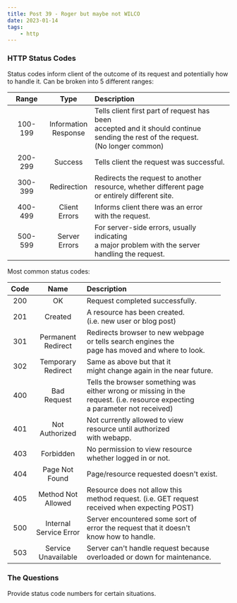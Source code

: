 ```yaml
---
title: Post 39 - Roger but maybe not WILCO
date: 2023-01-14
tags:
    - http
---
```

### HTTP Status Codes
Status codes inform client of the outcome of its request and potentially how to handle it. Can be broken into 5 different ranges:

| Range | Type | Description |
| :---: | :---: | :----- |
| 100-199 | Information<br>Response | Tells client first part of request has been<br>accepted and it should continue<br>sending the rest of the request.<br>(No longer common) |
| 200-299 | Success | Tells client the request was successful. |
| 300-399 | Redirection | Redirects the request to another<br>resource, whether different page<br>or entirely different site. |
| 400-499 | Client<br>Errors | Informs client there was an error<br>with the request. |
| 500-599 | Server<br>Errors | For server-side errors, usually indicating<br>a major problem with the server<br>handling the request. |

Most common status codes:

| Code | Name | Description |
| :---: | :---: | :--- |
| 200 | OK | Request completed successfully. |
| 201 | Created | A resource has been created.<br>(i.e. new user or blog post) |
| 301 | Permanent<br>Redirect | Redirects browser to new webpage<br>or tells search engines the<br>page has moved and where to look. |
|302 | Temporary<br>Redirect | Same as above but that it<br>might change again in the near future. |
| 400 | Bad<br>Request | Tells the browser something was<br>either wrong or missing in the<br>request. (i.e. resource expecting<br>a parameter not received) |
| 401 | Not<br>Authorized | Not currently allowed to view<br>resource until authorized<br> with webapp. |
| 403 | Forbidden | No permission to view resource<br>whether logged in or not. |
| 404 | Page Not<br>Found | Page/resource requested doesn't exist. |
| 405 | Method Not<br>Allowed | Resource does not allow this<br>method request. (i.e. GET request<br>received when expecting POST) |
| 500 | Internal<br>Service Error | Server encountered some sort of<br>error the request that it doesn't<br>know how to handle. |
| 503 | Service<br>Unavailable | Server can't handle request because<br>overloaded or down for maintenance. |

### The Questions
Provide status code numbers for certain situations.